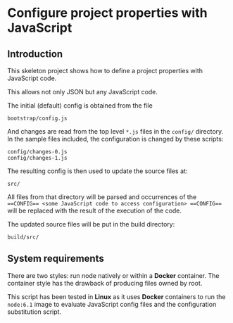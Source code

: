 # Configure project properties with JavaScript

## Introduction

This skeleton project shows how to define a project properties
with JavaScript code.

This allows not only JSON but any JavaScript code.

The initial (default) config is obtained from the file

    bootstrap/config.js
    
And changes are read from the top level `*.js` files in the
`config/` directory. In the sample files included, the configuration
is changed by these scripts:

    config/changes-0.js
    config/changes-1.js

The resulting config is then used to update the source files at:

    src/
    
All files from that directory will be parsed and occurrences of
the `==CONFIG== <some JavaScript code to access configuration> ==CONFIG==`
will be replaced with the result of the execution of the code.

The updated source files will be put in the build directory:

    build/src/
    
## System requirements

There are two styles: run node natively or within a **Docker** container. The
container style has the drawback of producing files owned by root.

This script has been tested in **Linux** as it uses **Docker** containers to
run the `node:6.1` image to evaluate JavaScript config files and the
configuration substitution script.
